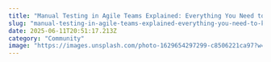 ```yaml
---
title: "Manual Testing in Agile Teams Explained: Everything You Need to Know"
slug: "manual-testing-in-agile-teams-explained-everything-you-need-to-know"
date: 2025-06-11T20:51:17.213Z
category: "Community"
image: "https://images.unsplash.com/photo-1629654297299-c8506221ca97?w=1200&h=600&fit=crop"
---
```



